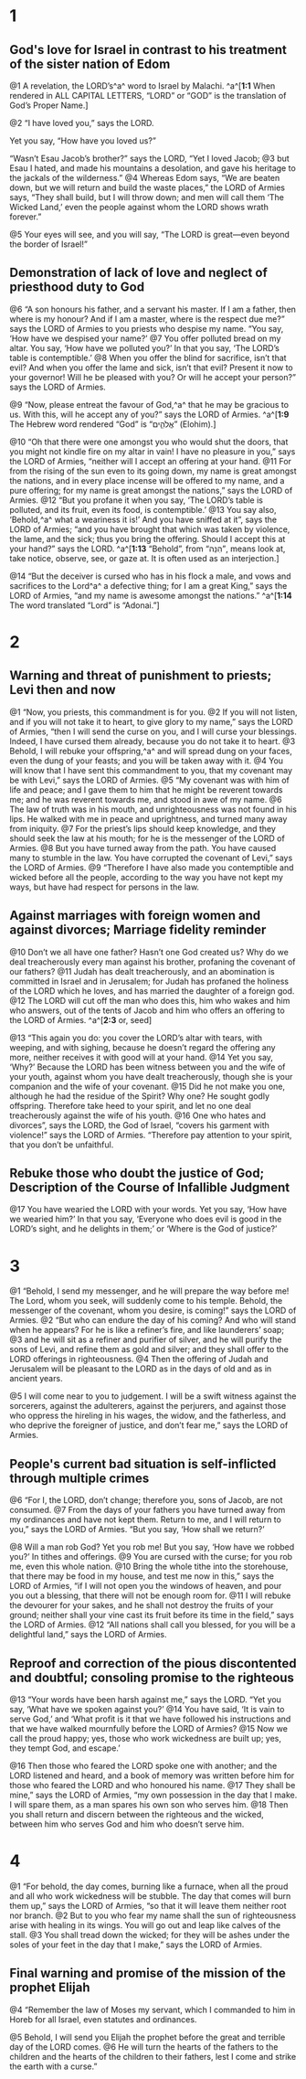 # 1 
## God's love for Israel in contrast to his treatment of the sister nation of Edom
@1 A revelation, the LORD’s^a^ word to Israel by Malachi. 
^a^[**1:1** When rendered in ALL CAPITAL LETTERS, “LORD” or “GOD” is the translation of God’s Proper Name.]

@2 “I have loved you,” says the LORD. 

Yet you say, “How have you loved us?” 

“Wasn’t Esau Jacob’s brother?” says the LORD, “Yet I loved Jacob; 
@3 but Esau I hated, and made his mountains a desolation, and gave his heritage to the jackals of the wilderness.” 
@4 Whereas Edom says, “We are beaten down, but we will return and build the waste places,” the LORD of Armies says, “They shall build, but I will throw down; and men will call them ‘The Wicked Land,’ even the people against whom the LORD shows wrath forever.” 

@5 Your eyes will see, and you will say, “The LORD is great—even beyond the border of Israel!”

## Demonstration of lack of love and neglect of priesthood duty to God

@6 “A son honours his father, and a servant his master. If I am a father, then where is my honour? And if I am a master, where is the respect due me?” says the LORD of Armies to you priests who despise my name. “You say, ‘How have we despised your name?’ 
@7 You offer polluted bread on my altar. You say, ‘How have we polluted you?’ In that you say, ‘The LORD’s table is contemptible.’ 
@8 When you offer the blind for sacrifice, isn’t that evil? And when you offer the lame and sick, isn’t that evil? Present it now to your governor! Will he be pleased with you? Or will he accept your person?” says the LORD of Armies. 

@9 “Now, please entreat the favour of God,^a^ that he may be gracious to us. With this, will he accept any of you?” says the LORD of Armies. 
^a^[**1:9** The Hebrew word rendered “God” is “אֱלֹהִ֑ים” (Elohim).]

@10 “Oh that there were one amongst you who would shut the doors, that you might not kindle fire on my altar in vain! I have no pleasure in you,” says the LORD of Armies, “neither will I accept an offering at your hand. 
@11 For from the rising of the sun even to its going down, my name is great amongst the nations, and in every place incense will be offered to my name, and a pure offering; for my name is great amongst the nations,” says the LORD of Armies. 
@12 “But you profane it when you say, ‘The LORD’s table is polluted, and its fruit, even its food, is contemptible.’ 
@13 You say also, ‘Behold,^a^ what a weariness it is!’ And you have sniffed at it”, says the LORD of Armies; “and you have brought that which was taken by violence, the lame, and the sick; thus you bring the offering. Should I accept this at your hand?” says the LORD. 
^a^[**1:13** “Behold”, from “הִנֵּה”, means look at, take notice, observe, see, or gaze at. It is often used as an interjection.]

@14 “But the deceiver is cursed who has in his flock a male, and vows and sacrifices to the Lord^a^ a defective thing; for I am a great King,” says the LORD of Armies, “and my name is awesome amongst the nations.”
^a^[**1:14** The word translated “Lord” is “Adonai.”] 

# 2 
## Warning and threat of punishment to priests; Levi then and now
@1 “Now, you priests, this commandment is for you. 
@2 If you will not listen, and if you will not take it to heart, to give glory to my name,” says the LORD of Armies, “then I will send the curse on you, and I will curse your blessings. Indeed, I have cursed them already, because you do not take it to heart. 
@3 Behold, I will rebuke your offspring,^a^ and will spread dung on your faces, even the dung of your feasts; and you will be taken away with it. 
@4 You will know that I have sent this commandment to you, that my covenant may be with Levi,” says the LORD of Armies. 
@5 “My covenant was with him of life and peace; and I gave them to him that he might be reverent towards me; and he was reverent towards me, and stood in awe of my name. 
@6 The law of truth was in his mouth, and unrighteousness was not found in his lips. He walked with me in peace and uprightness, and turned many away from iniquity. 
@7 For the priest’s lips should keep knowledge, and they should seek the law at his mouth; for he is the messenger of the LORD of Armies. 
@8 But you have turned away from the path. You have caused many to stumble in the law. You have corrupted the covenant of Levi,” says the LORD of Armies. 
@9 “Therefore I have also made you contemptible and wicked before all the people, according to the way you have not kept my ways, but have had respect for persons in the law.

## Against marriages with foreign women and against divorces; Marriage fidelity reminder
@10 Don’t we all have one father? Hasn’t one God created us? Why do we deal treacherously every man against his brother, profaning the covenant of our fathers? 
@11 Judah has dealt treacherously, and an abomination is committed in Israel and in Jerusalem; for Judah has profaned the holiness of the LORD which he loves, and has married the daughter of a foreign god. 
@12 The LORD will cut off the man who does this, him who wakes and him who answers, out of the tents of Jacob and him who offers an offering to the LORD of Armies. 
^a^[**2:3** or, seed]

@13 “This again you do: you cover the LORD’s altar with tears, with weeping, and with sighing, because he doesn’t regard the offering any more, neither receives it with good will at your hand. 
@14 Yet you say, ‘Why?’ Because the LORD has been witness between you and the wife of your youth, against whom you have dealt treacherously, though she is your companion and the wife of your covenant. 
@15 Did he not make you one, although he had the residue of the Spirit? Why one? He sought godly offspring. Therefore take heed to your spirit, and let no one deal treacherously against the wife of his youth. 
@16 One who hates and divorces”, says the LORD, the God of Israel, “covers his garment with violence!” says the LORD of Armies. “Therefore pay attention to your spirit, that you don’t be unfaithful.

## Rebuke those who doubt the justice of God; Description of the Course of Infallible Judgment

@17 You have wearied the LORD with your words. Yet you say, ‘How have we wearied him?’ In that you say, ‘Everyone who does evil is good in the LORD’s sight, and he delights in them;’ or ‘Where is the God of justice?’ 

# 3 
@1 “Behold, I send my messenger, and he will prepare the way before me! The Lord, whom you seek, will suddenly come to his temple. Behold, the messenger of the covenant, whom you desire, is coming!” says the LORD of Armies. 
@2 “But who can endure the day of his coming? And who will stand when he appears? For he is like a refiner’s fire, and like launderers’ soap; 
@3 and he will sit as a refiner and purifier of silver, and he will purify the sons of Levi, and refine them as gold and silver; and they shall offer to the LORD offerings in righteousness. 
@4 Then the offering of Judah and Jerusalem will be pleasant to the LORD as in the days of old and as in ancient years. 

@5 I will come near to you to judgement. I will be a swift witness against the sorcerers, against the adulterers, against the perjurers, and against those who oppress the hireling in his wages, the widow, and the fatherless, and who deprive the foreigner of justice, and don’t fear me,” says the LORD of Armies.

## People's current bad situation is self-inflicted through multiple crimes

@6 “For I, the LORD, don’t change; therefore you, sons of Jacob, are not consumed. 
@7 From the days of your fathers you have turned away from my ordinances and have not kept them. Return to me, and I will return to you,” says the LORD of Armies. “But you say, ‘How shall we return?’ 

@8 Will a man rob God? Yet you rob me! But you say, ‘How have we robbed you?’ In tithes and offerings. 
@9 You are cursed with the curse; for you rob me, even this whole nation. 
@10 Bring the whole tithe into the storehouse, that there may be food in my house, and test me now in this,” says the LORD of Armies, “if I will not open you the windows of heaven, and pour you out a blessing, that there will not be enough room for. 
@11 I will rebuke the devourer for your sakes, and he shall not destroy the fruits of your ground; neither shall your vine cast its fruit before its time in the field,” says the LORD of Armies. 
@12 “All nations shall call you blessed, for you will be a delightful land,” says the LORD of Armies.

## Reproof and correction of the pious discontented and doubtful; consoling promise to the righteous

@13 “Your words have been harsh against me,” says the LORD. “Yet you say, ‘What have we spoken against you?’ 
@14 You have said, ‘It is vain to serve God,’ and ‘What profit is it that we have followed his instructions and that we have walked mournfully before the LORD of Armies? 
@15 Now we call the proud happy; yes, those who work wickedness are built up; yes, they tempt God, and escape.’ 

@16 Then those who feared the LORD spoke one with another; and the LORD listened and heard, and a book of memory was written before him for those who feared the LORD and who honoured his name. 
@17 They shall be mine,” says the LORD of Armies, “my own possession in the day that I make. I will spare them, as a man spares his own son who serves him. 
@18 Then you shall return and discern between the righteous and the wicked, between him who serves God and him who doesn’t serve him. 

# 4 
@1 “For behold, the day comes, burning like a furnace, when all the proud and all who work wickedness will be stubble. The day that comes will burn them up,” says the LORD of Armies, “so that it will leave them neither root nor branch. 
@2 But to you who fear my name shall the sun of righteousness arise with healing in its wings. You will go out and leap like calves of the stall. 
@3 You shall tread down the wicked; for they will be ashes under the soles of your feet in the day that I make,” says the LORD of Armies.

## Final warning and promise of the mission of the prophet Elijah

@4 “Remember the law of Moses my servant, which I commanded to him in Horeb for all Israel, even statutes and ordinances. 

@5 Behold, I will send you Elijah the prophet before the great and terrible day of the LORD comes. 
@6 He will turn the hearts of the fathers to the children and the hearts of the children to their fathers, lest I come and strike the earth with a curse.” 